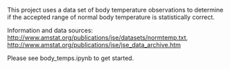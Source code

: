 This project uses a data set of body temperature observations to determine if the accepted range of normal body temperature is statistically correct. 

Information and data sources: http://www.amstat.org/publications/jse/datasets/normtemp.txt, http://www.amstat.org/publications/jse/jse_data_archive.htm


Please see body_temps.ipynb to get started.
